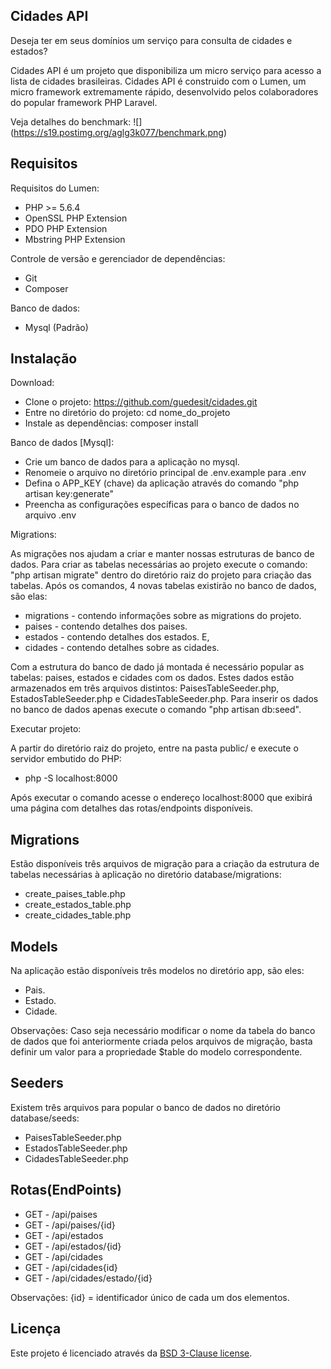 ## Cidades API
Deseja ter em seus domínios um serviço para consulta de cidades e estados?

Cidades API é um projeto que disponibiliza um micro serviço para acesso a lista de cidades brasileiras.
Cidades API é construido com o Lumen, um micro framework extremamente rápido, desenvolvido pelos colaboradores do popular framework PHP Laravel.

Veja detalhes do benchmark:
![] (https://s19.postimg.org/aglg3k077/benchmark.png)

## Requisitos
Requisitos do Lumen: 
 - PHP >= 5.6.4
 - OpenSSL PHP Extension
 - PDO PHP Extension
 - Mbstring PHP Extension

Controle de versão e gerenciador de dependências:

 - Git 
 - Composer
 
Banco de dados:

 - Mysql (Padrão)

## Instalação
Download:
- Clone o projeto: https://github.com/guedesit/cidades.git
- Entre no diretório do projeto: cd nome_do_projeto
- Instale as dependências: composer install

Banco de dados [Mysql]:
- Crie um banco de dados para a aplicação no mysql. 
- Renomeie o arquivo no diretório principal de .env.example para .env
- Defina o APP_KEY (chave) da aplicação através do comando "php artisan key:generate"
- Preencha as configurações específicas para o banco de dados no arquivo .env

Migrations: 

As migrações nos ajudam a criar e manter nossas estruturas de banco de dados. Para criar as tabelas necessárias ao projeto
execute o comando: "php artisan migrate" dentro do diretório raiz do projeto para criação das tabelas.
Após os comandos, 4 novas tabelas existirão no banco de dados, são elas: 
- migrations - contendo informações sobre as migrations do projeto.
- paises - contendo detalhes dos paises.
- estados - contendo detalhes dos estados. E,
- cidades - contendo detalhes sobre as cidades. 

Com a estrutura do banco de dado já montada é necessário popular as tabelas: paises, estados e cidades com os dados.
Estes dados estão armazenados em três arquivos distintos: PaisesTableSeeder.php, EstadosTableSeeder.php e CidadesTableSeeder.php. Para inserir os dados no banco de dados
apenas execute o comando "php artisan db:seed". 

Executar projeto: 

A partir do diretório raiz do projeto, entre na pasta public/ e execute o servidor embutido do PHP:
 - php -S localhost:8000

Após executar o comando acesse o endereço localhost:8000 que exibirá uma página com detalhes das rotas/endpoints disponíveis.


## Migrations
Estão disponíveis três arquivos de migração para a criação da estrutura de tabelas necessárias à aplicação no diretório database/migrations:
- create_paises_table.php
- create_estados_table.php 
- create_cidades_table.php

## Models
Na aplicação estão disponíveis três modelos no diretório app, são eles:
- Pais.
- Estado.
- Cidade.

Observações: Caso seja necessário modificar o nome da tabela do banco de dados que foi anteriormente criada pelos arquivos de migração, basta definir um valor para a propriedade $table do modelo correspondente.

## Seeders
Existem três arquivos para popular o banco de dados no diretório database/seeds:
 - PaisesTableSeeder.php
 - EstadosTableSeeder.php
 - CidadesTableSeeder.php

## Rotas(EndPoints)
 - GET - /api/paises
 - GET - /api/paises/{id}
 - GET - /api/estados
 - GET - /api/estados/{id}
 - GET - /api/cidades
 - GET - /api/cidades{id}
 - GET - /api/cidades/estado/{id}

 Observações: {id} = identificador único de cada um dos elementos.

## Licença

Este projeto é licenciado através da [BSD 3-Clause license](http://opensource.org/licenses/BSD-3-Clause).